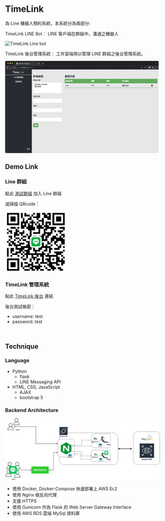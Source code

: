 # TimeLink

為 Line 機器人預約系統，本系統分為兩部分:

TimeLink LINE Bot： LINE 客戶端在群組中，溝通之機器人

![TimeLink Line bot](./img/demo_bot.gif)

TimeLink 後台管理系統： 工作室端用以管理 LINE 群組之後台管理系統。

<img src="./img/demo_web.png" alt="TimeLink Web" width="500" height="300">

<br>

## Demo Link

### Line 群組

點此 [測試群組](https://line.me/ti/g/AkOrb1nN4N) 加入 Line 群組

或掃描 QRcode：

<img src="./img/test_group_qr.JPG" alt="Group QRcode" width="200" height="200">

### TimeLink 管理系統

點此 [TimeLink 後台](https://timelink.cc) 連結

後台測試帳密：

-   username: test
-   password: test

<br>

## Technique

### Language

-   Python
    -   flask
    -   LINE Messaging API
-   HTML, CSS, JavaScript
    -   AJAX
    -   bootstrap 5

### Backend Architecture

<img src="./img/Backend_Architecture.png" alt="Backend Architecture" >

-   使用 Docker, Docker-Compose 快速部署上 AWS Ec2
-   使用 Nginx 做反向代理
-   支援 HTTPS
-   使用 Gunicorn 作為 Flask 的 Web Server Gateway Interface
-   使用 AWS RDS 雲端 MySql 資料庫
